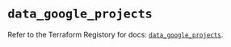 # `data_google_projects`

Refer to the Terraform Registory for docs: [`data_google_projects`](https://registry.terraform.io/providers/hashicorp/google-beta/4.71.0/docs/data-sources/google_projects).
